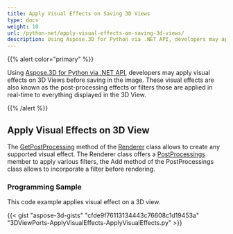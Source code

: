 ```yaml
---
title: Apply Visual Effects on Saving 3D Views
type: docs
weight: 10
url: /python-net/apply-visual-effects-on-saving-3d-views/
description: Using Aspose.3D for Python via .NET API, developers may apply visual effects on 3D Views before saving in the image. These visual effects are also known as the post-processing effects or filters those are applied in real-time to everything displayed in the 3D View.
---
```


{{% alert color="primary" %}}

Using [Aspose.3D for Python via .NET API](https://products.aspose.com/3d/python-net/), developers may apply visual effects on 3D Views before saving in the image. These visual effects are also known as the post-processing effects or filters those are applied in real-time to everything displayed in the 3D View.

{{% /alert %}}
## **Apply Visual Effects on 3D View**
The [GetPostProcessing](https://apireference.aspose.com/3d/python-net/aspose.threed.render/renderer/methods/getpostprocessing) method of the [Renderer](https://apireference.aspose.com/3d/net/aspose.threed.render/renderer) class allows to create any supported visual effect. The Renderer class offers a [PostProcessings](https://apireference.aspose.com/3d/net/aspose.threed.render/renderer/properties/postprocessings) member to apply various filters, the Add method of the PostProcessings class allows to incorporate a filter before rendering.
### **Programming Sample**
This code example applies visual effect on a 3D view.

{{< gist "aspose-3d-gists" "cfde9f76113134443c76608c1d19453a" "3DViewPorts-ApplyVisualEffects-ApplyVisualEffects.py" >}}
